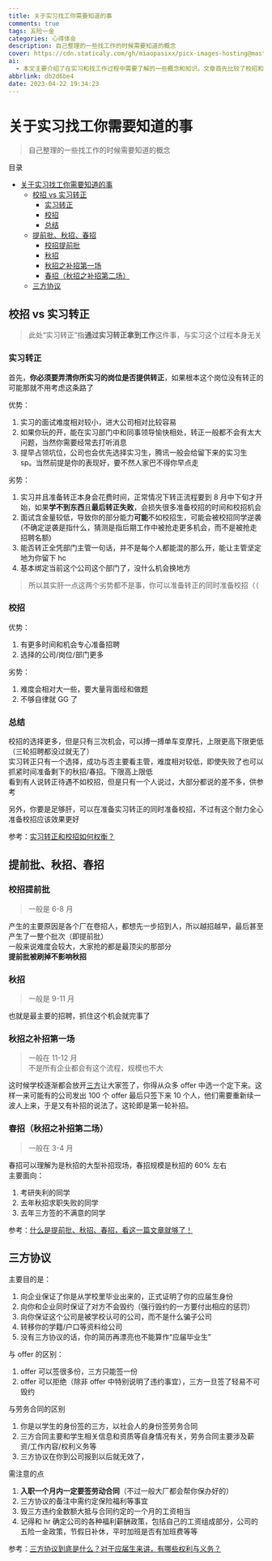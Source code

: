 ```yaml
---
title: 关于实习找工你需要知道的事
comments: true
tags: 五险一金
categories: 心得体会
description: 自己整理的一些找工作的时候需要知道的概念
cover: https://cdn.staticaly.com/gh/miaopasixx/picx-images-hosting@master/background-/工作.aqondq3qy8w.webp
ai:
  - 本文主要介绍了在实习和找工作过程中需要了解的一些概念和知识。文章首先比较了校招和实习转正两种方式的优劣势，指出决定选择哪种方式需要考虑不同的因素。接着，文章详细介绍了提前批、秋招、春招等不同的招聘周期，以及三方协议的重要性和注意事项。最后，文章总结了校招和实习转正的不同，并指出签署三方协议是求职过程中必要的一步。
abbrlink: db2d6be4
date: 2023-04-22 19:34:23
---
```

# 关于实习找工你需要知道的事

> 自己整理的一些找工作的时候需要知道的概念

目录

- [关于实习找工你需要知道的事](#关于实习找工你需要知道的事)
  - [校招 vs 实习转正](#校招-vs-实习转正)
    - [实习转正](#实习转正)
    - [校招](#校招)
    - [总结](#总结)
  - [提前批、秋招、春招](#提前批秋招春招)
    - [校招提前批](#校招提前批)
    - [秋招](#秋招)
    - [秋招之补招第一场](#秋招之补招第一场)
    - [春招（秋招之补招第二场）](#春招秋招之补招第二场)
  - [三方协议](#三方协议)

## 校招 vs 实习转正

> 此处“实习转正”指**通过实习转正拿到工作**这件事，与实习这个过程本身无关

### 实习转正

首先，**你必须要弄清你所实习的岗位是否提供转正**，如果根本这个岗位没有转正的可能那就不用考虑这条路了

优势：

1. 实习的面试难度相对较小，进大公司相对比较容易
2. 如果你玩的开，能在实习部门中和同事领导愉快相处，转正一般都不会有太大问题，当然你需要经常去打听消息
3. 提早占领坑位，公司也会优先选择实习生，腾讯一般会给留下来的实习生 sp。当然前提是你的表现好，要不然人家巴不得你早点走

劣势：

1. 实习并且准备转正本身会花费时间，正常情况下转正流程要到 8 月中下旬才开始，如果**学不到东西**且**最后转正失败**，会损失很多准备校招的时间和校招机会
2. 面试含金量较低，导致你的部分能力**可能**不如校招生，可能会被校招同学逆袭(不确定逆袭是指什么，猜测是指后期工作中被抢走更多机会，而不是被抢走招聘名额)
3. 能否转正全凭部门主管一句话，并不是每个人都能混的那么开，能让主管坚定地为你留下 hc
4. 基本绑定当前这个公司这个部门了，没什么机会换地方

> 所以其实肝一点这两个劣势都不是事，你可以准备转正的同时准备校招（（

### 校招

优势：

1. 有更多时间和机会专心准备招聘
2. 选择的公司/岗位/部门更多

劣势：

1. 难度会相对大一些，要大量背面经和做题
2. 不够自律就 GG 了

### 总结

校招的选择更多，但是只有三次机会，可以搏一搏单车变摩托，上限更高下限更低（三轮招聘都没过就无了）  
实习转正只有一个选择，成功与否主要看主管，难度相对较低，即使失败了也可以抓紧时间准备剩下的秋招/春招。下限高上限低  
看到有人说转正待遇不如校招，但是只有一个人说过，大部分都说的差不多，供参考

另外，你要是足够肝，可以在准备实习转正的同时准备校招，不过有这个耐力全心准备校招应该效果更好

参考：[实习转正和校招如何权衡？](https://zhuanlan.zhihu.com/p/48191503)

## 提前批、秋招、春招

### 校招提前批

> 一般是 6-8 月

产生的主要原因是各个厂在卷招人，都想先一步招到人，所以越招越早，最后甚至产生了一整个批次（即提前批）  
一般来说难度会较大，大家抢的都是最顶尖的那部分  
**提前批被刷掉不影响秋招**

### 秋招

> 一般是 9-11 月

也就是最主要的招聘，抓住这个机会就完事了

### 秋招之补招第一场

> 一般在 11-12 月  
> 不是所有企业都会有这个流程，规模也不大

这时候学校逐渐都会放开[三方](#三方协议)让大家签了，你得从众多 offer 中选一个定下来。这样一来可能有的公司发出 100 个 offer 最后只签下来 10 个人，他们需要重新续一波人上来，于是又有补招的说法了。这轮即是第一轮补招。

### 春招（秋招之补招第二场）

> 一般在 3-4 月

春招可以理解为是秋招的大型补招现场，春招规模是秋招的 60% 左右  
主要面向：

1. 考研失利的同学
2. 去年秋招求职失败的同学
3. 去年三方签的不满意的同学

参考：[什么是提前批、秋招、春招，看这一篇文章就够了！](https://zhuanlan.zhihu.com/p/403985126)

## 三方协议

主要目的是：

1. 向企业保证了你是从学校里毕业出来的，正式证明了你的应届生身份
2. 向你和企业同时保证了对方不会毁约（强行毁约的一方要付出相应的惩罚）
3. 向你保证这个公司是被学校认可的公司，而不是什么骗子公司
4. 转移你的学籍/户口等资料给公司
5. 没有三方协议的话，你的简历再漂亮也不能算作“应届毕业生”

与 offer 的区别：

1. offer 可以签很多份，三方只能签一份
2. offer 可以拒绝（除非 offer 中特别说明了违约事宜），三方一旦签了轻易不可毁约

与劳务合同的区别

1. 你是以学生的身份签的三方，以社会人的身份签劳务合同
2. 三方合同主要和学生相关信息和资质等自身情况有关，劳务合同主要涉及薪资/工作内容/权利义务等
3. 三方协议在你到公司报到以后就无效了，

需注意的点

1. **入职一个月内一定要签劳动合同**（不过一般大厂都会帮你保办好的）
2. 三方协议的备注中需约定保险福利等事宜
3. 毁三方违约金数额大抵与合同约定的一个月的工资相当
4. 记得和 hr 确定公司的各种福利薪酬政策，包括自己的工资组成部分，公司的五险一金政策，节假日补休，平时加班是否有加班费等等

参考：[三方协议到底是什么？对于应届生来讲，有哪些权利与义务？](https://www.zhihu.com/question/35895097/answer/65350485)
